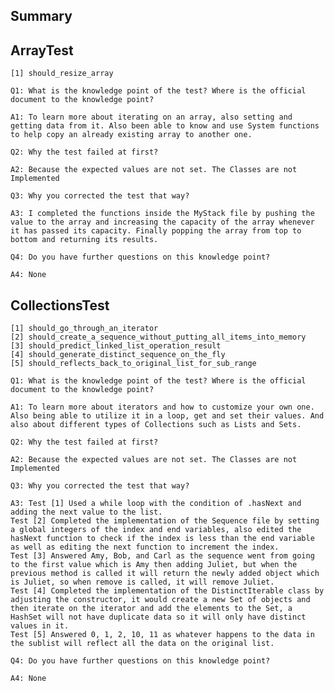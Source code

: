 Summary
-
ArrayTest
-
    [1] should_resize_array

    Q1: What is the knowledge point of the test? Where is the official document to the knowledge point?
    
    A1: To learn more about iterating on an array, also setting and getting data from it. Also been able to know and use System functions to help copy an already existing array to another one.

    Q2: Why the test failed at first?
    
    A2: Because the expected values are not set. The Classes are not Implemented

    Q3: Why you corrected the test that way?
    
    A3: I completed the functions inside the MyStack file by pushing the value to the array and increasing the capacity of the array whenever it has passed its capacity. Finally popping the array from top to bottom and returning its results.

    Q4: Do you have further questions on this knowledge point?
    
    A4: None

CollectionsTest
-
    [1] should_go_through_an_iterator
    [2] should_create_a_sequence_without_putting_all_items_into_memory
    [3] should_predict_linked_list_operation_result
    [4] should_generate_distinct_sequence_on_the_fly
    [5] should_reflects_back_to_original_list_for_sub_range

    Q1: What is the knowledge point of the test? Where is the official document to the knowledge point?
    
    A1: To learn more about iterators and how to customize your own one. Also being able to utilize it in a loop, get and set their values. And also about different types of Collections such as Lists and Sets.

    Q2: Why the test failed at first?
    
    A2: Because the expected values are not set. The Classes are not Implemented

    Q3: Why you corrected the test that way?
    
    A3: Test [1] Used a while loop with the condition of .hasNext and adding the next value to the list.
    Test [2] Completed the implementation of the Sequence file by setting a global integers of the index and end variables, also edited the hasNext function to check if the index is less than the end variable as well as editing the next function to increment the index.
    Test [3] Answered Amy, Bob, and Carl as the sequence went from going to the first value which is Amy then adding Juliet, but when the previous method is called it will return the newly added object which is Juliet, so when remove is called, it will remove Juliet.
    Test [4] Completed the implementation of the DistinctIterable class by adjusting the constructor, it would create a new Set of objects and then iterate on the iterator and add the elements to the Set, a HashSet will not have duplicate data so it will only have distinct values in it.
    Test [5] Answered 0, 1, 2, 10, 11 as whatever happens to the data in the sublist will reflect all the data on the original list.

    Q4: Do you have further questions on this knowledge point?
    
    A4: None
